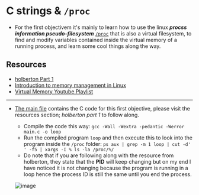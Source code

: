 # C strings & `/proc`

- For the first objectivem it's mainly to learn how to use the linux ***procss information pseudo-filesystem*** [`/proc`](https://tldp.org/LDP/Linux-Filesystem-Hierarchy/html/proc.html) that is also a virtual filesystem, to find and modify variables contained inside the virtual memory of a running process, and learn some cool things along the way.

## Resources

- [holberton Part 1](https://github.com/holbertonschool/Hack-The-Virtual-Memory/tree/master/00.%20C%20strings%20%26%20the%20proc%20filesystem)
- [Introduction to memory management in Linux](https://www.youtube.com/watch?v=7aONIVSXiJ8)
- [Virtual Memory Youtube Playlist](https://www.youtube.com/playlist?list=PLiwt1iVUib9s2Uo5BeYmwkDFUh70fJPxX)

---

- [The main file](./main.c) contains the C code for this first objective, please visit the resources section; *holberton part 1* to follow along.
	- Compile the code this way: `gcc -Wall -Wextra -pedantic -Werror main.c -o loop`
	- Run the compiled program `loop` and then execute this to look into the program inside the `/proc` folder: `ps aux | grep -m 1 loop | cut -d' ' -f5 | xargs -I % ls -la /proc/%/`
	- Do note that if you are following along with the resource from holberton, they state that the **PID** will keep changing but on my end I have noticed it is not changing because the program is running in a loop hence the process ID is still the same until you end the process.

	![image](https://user-images.githubusercontent.com/29776892/129325840-2f4e2a29-21cc-4d9b-b591-b67b8ac43244.png)
